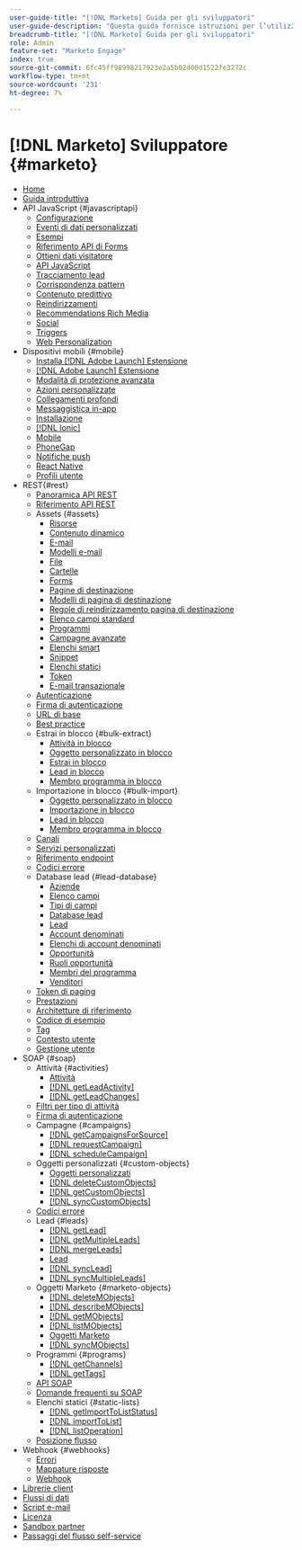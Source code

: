 ```yaml
---
user-guide-title: "[!DNL Marketo] Guida per gli sviluppatori"
user-guide-description: "Questa guida fornisce istruzioni per l’utilizzo di [!DNL Marketo] API."
breadcrumb-title: "[!DNL Marketo] Guida per gli sviluppatori"
role: Admin
feature-set: "Marketo Engage"
index: true
source-git-commit: 6fc45ff98998217923e2a5b02d00d1522fe3272c
workflow-type: tm+mt
source-wordcount: '231'
ht-degree: 7%

---
```



# [!DNL Marketo] Sviluppatore {#marketo}

- [Home](home.md)
- [Guida introduttiva](getting-started.md)
- API JavaScript {#javascriptapi}
   - [Configurazione](javascript-api/configuration.md)
   - [Eventi di dati personalizzati](javascript-api/custom-data-events.md)
   - [Esempi](javascript-api/examples.md)
   - [Riferimento API di Forms](javascript-api/forms-api-reference.md)
   - [Ottieni dati visitatore](javascript-api/get-visitor-data.md)
   - [API JavaScript](javascript-api/javascript-api.md)
   - [Tracciamento lead](javascript-api/lead-tracking.md)
   - [Corrispondenza pattern](javascript-api/pattern-match.md)
   - [Contenuto predittivo](javascript-api/predictive-content.md)
   - [Reindirizzamenti](javascript-api/redirect.md)
   - [Recommendations Rich Media](javascript-api/rich-media-recommendation.md)
   - [Social](javascript-api/social.md)
   - [Triggers](javascript-api/triggers.md)
   - [Web Personalization](javascript-api/web-personalization.md)
- Dispositivi mobili {#mobile}
   - [Installa [!DNL Adobe Launch] Estensione](mobile/adobe-launch-extension-installation.md)
   - [[!DNL Adobe Launch] Estensione](mobile/adobe-launch-extension.md)
   - [Modalità di protezione avanzata](mobile/advanced-security-access-mode.md)
   - [Azioni personalizzate](mobile/custom-actions.md)
   - [Collegamenti profondi](mobile/enabling-deep-links-in-your-app.md)
   - [Messaggistica in-app](mobile/in-app-messages.md)
   - [Installazione](mobile/installation.md)
   - [[!DNL Ionic]](mobile/ionic.md)
   - [Mobile](mobile/mobile.md)
   - [PhoneGap](mobile/phonegap.md)
   - [Notifiche push](mobile/push-notifications.md)
   - [React Native](mobile/react-native.md)
   - [Profili utente](mobile/user-profiles.md)
- REST{#rest}
   - [Panoramica API REST](rest-api/rest-api.md)
   - [Riferimento API REST](https://developer.adobe.com/marketo-apis/)
   - Assets {#assets}
      - [Risorse](rest-api/assets.md)
      - [Contenuto dinamico](rest-api/dynamic-content.md)
      - [E-mail](rest-api/emails.md)
      - [Modelli e-mail](rest-api/email-templates.md)
      - [File](rest-api/files.md)
      - [Cartelle](rest-api/folders.md)
      - [Forms](rest-api/forms.md)
      - [Pagine di destinazione](rest-api/landing-pages.md)
      - [Modelli di pagina di destinazione](rest-api/landing-page-templates.md)
      - [Regole di reindirizzamento pagina di destinazione](rest-api/landing-page-redirect-rules.md)
      - [Elenco campi standard](rest-api/list-of-standard-fields.md)
      - [Programmi](rest-api/programs.md)
      - [Campagne avanzate](rest-api/smart-campaigns.md)
      - [Elenchi smart](rest-api/smart-lists.md)
      - [Snippet](rest-api/snippets.md)
      - [Elenchi statici](rest-api/static-lists.md)
      - [Token](rest-api/tokens.md)
      - [E-mail transazionale](rest-api/transactional-email.md)
   - [Autenticazione](rest-api/authentication.md)
   - [Firma di autenticazione](rest-api/authentication-signature.md)
   - [URL di base](rest-api/base-url.md)
   - [Best practice](rest-api/marketo-integration-best-practices.md)
   - Estrai in blocco {#bulk-extract}
      - [Attività in blocco](rest-api/bulk-activity-extract.md)
      - [Oggetto personalizzato in blocco](rest-api/bulk-custom-object-extract.md)
      - [Estrai in blocco](rest-api/bulk-extract.md)
      - [Lead in blocco](rest-api/bulk-lead-extract.md)
      - [Membro programma in blocco](rest-api/bulk-program-member-extract.md)
   - Importazione in blocco {#bulk-import}
      - [Oggetto personalizzato in blocco](rest-api/bulk-custom-object-import.md)
      - [Importazione in blocco](rest-api/bulk-import.md)
      - [Lead in blocco](rest-api/bulk-lead-import.md)
      - [Membro programma in blocco](rest-api/bulk-program-member-import.md)
   - [Canali](rest-api/channels.md)
   - [Servizi personalizzati](rest-api/custom-services.md)
   - [Riferimento endpoint](rest-api/endpoint-reference.md)
   - [Codici errore](rest-api/error-codes.md)
   - Database lead {#lead-database}
      - [Aziende](rest-api/companies.md)
      - [Elenco campi](rest-api/fields.md)
      - [Tipi di campi](rest-api/field-types.md)
      - [Database lead](rest-api/lead-database.md)
      - [Lead](rest-api/leads.md)
      - [Account denominati](rest-api/named-accounts.md)
      - [Elenchi di account denominati](rest-api/named-account-lists.md)
      - [Opportunità](rest-api/opportunities.md)
      - [Ruoli opportunità](rest-api/opportunity-roles.md)
      - [Membri del programma](rest-api/program-members.md)
      - [Venditori](rest-api/sales-persons.md)
   - [Token di paging](rest-api/paging-tokens.md)
   - [Prestazioni](rest-api/performance.md)
   - [Architetture di riferimento](rest-api/reference-architectures.md)
   - [Codice di esempio](https://github.com/Marketo/REST-Sample-Code)
   - [Tag](rest-api/tags.md)
   - [Contesto utente](rest-api/user-context.md)
   - [Gestione utente](rest-api/user-management.md)
- SOAP {#soap}
   - Attività {#activities}
      - [Attività](soap-api/activities.md)
      - [[!DNL getLeadActivity]](soap-api/getleadactivity.md)
      - [[!DNL getLeadChanges]](soap-api/getleadchanges.md)
   - [Filtri per tipo di attività](soap-api/activity-type-filters.md)
   - [Firma di autenticazione](soap-api/authentication-signature.md)
   - Campagne {#campaigns}
      - [[!DNL getCampaignsForSource]](soap-api/getcampaignsforsource.md)
      - [[!DNL requestCampaign]](soap-api/requestcampaign.md)
      - [[!DNL scheduleCampaign]](soap-api/schedulecampaign.md)
   - Oggetti personalizzati {#custom-objects}
      - [Oggetti personalizzati](soap-api/custom-objects.md)
      - [[!DNL deleteCustomObjects]](soap-api/deletecustomobjects.md)
      - [[!DNL getCustomObjects]](soap-api/getcustomobjects.md)
      - [[!DNL syncCustomObjects]](soap-api/synccustomobjects.md)
   - [Codici errore](soap-api/error-codes.md)
   - Lead {#leads}
      - [[!DNL getLead]](soap-api/getlead.md)
      - [[!DNL getMultipleLeads]](soap-api/getmultipleleads.md)
      - [[!DNL mergeLeads]](soap-api/mergeleads.md)
      - [Lead](soap-api/leads.md)
      - [[!DNL syncLead]](soap-api/synclead.md)
      - [[!DNL syncMultipleLeads]](soap-api/syncmultipleleads.md)
   - Oggetti Marketo {#marketo-objects}
      - [[!DNL deleteMObjects]](soap-api/deletemobjects.md)
      - [[!DNL describeMObjects]](soap-api/describemobject.md)
      - [[!DNL getMObjects]](soap-api/getmobjects.md)
      - [[!DNL listMObjects]](soap-api/listmobjects.md)
      - [Oggetti Marketo](soap-api/marketo-objects.md)
      - [[!DNL syncMObjects]](soap-api/syncmobjects.md)
   - Programmi {#programs}
      - [[!DNL getChannels]](soap-api/getchannels.md)
      - [[!DNL getTags]](soap-api/gettags.md)
   - [API SOAP](soap-api/soap-api.md)
   - [Domande frequenti su SOAP](soap-api/soap-faq.md)
   - Elenchi statici {#static-lists}
      - [[!DNL getImportToListStatus]](soap-api/getimporttoliststatus.md)
      - [[!DNL importToList]](soap-api/importtolist.md)
      - [[!DNL listOperation]](soap-api/listoperation.md)
   - [Posizione flusso](soap-api/stream-position.md)
- Webhook {#webhooks}
   - [Errori](webhooks/errors.md)
   - [Mappature risposte](webhooks/response-mappings.md)
   - [Webhook](webhooks/webhooks.md)
- [Librerie client](https://github.com/Marketo/Community-Supported-Client-Libraries)
- [Flussi di dati](data-streams.md)
- [Script e-mail](email-scripting.md)
- [Licenza](api-license.md)
- [Sandbox partner](partner-sandbox.md)
- [Passaggi del flusso self-service](self-service-flow-steps.md)
